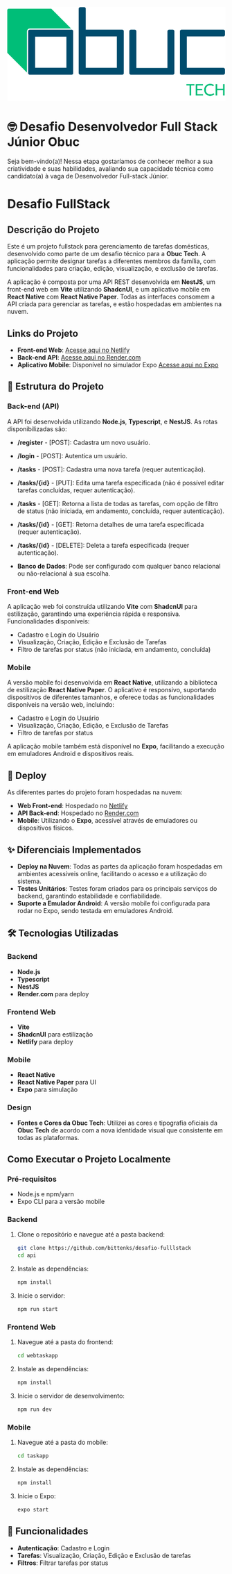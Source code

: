![Logotipo OBUC Tech](./logo_tech.png)

# 🤓 Desafio Desenvolvedor Full Stack Júnior Obuc
Seja bem-vindo(a)! Nessa etapa gostaríamos de conhecer melhor a sua criatividade e suas habilidades, avaliando  sua capacidade técnica como candidato(a) à vaga de Desenvolvedor Full-stack Júnior.

# Desafio FullStack

##  Descrição do Projeto

Este é um projeto fullstack para gerenciamento de tarefas domésticas, desenvolvido como parte de um desafio técnico para a **Obuc Tech**. A aplicação permite designar tarefas a diferentes membros da família, com funcionalidades para criação, edição, visualização, e exclusão de tarefas.

A aplicação é composta por uma API REST desenvolvida em **NestJS**, um front-end web em **Vite** utilizando **ShadcnUI**, e um aplicativo mobile em **React Native** com **React Native Paper**. Todas as interfaces consomem a API criada para gerenciar as tarefas, e estão hospedadas em ambientes na nuvem.

##  Links do Projeto

- **Front-end Web**: [Acesse aqui no Netlify](https://desafiofullstackbittencourt.netlify.app/)
- **Back-end API**: [Acesse aqui no Render.com](https://dashboard.render.com/web/srv-cs0oi2btq21c73ehbg4g)
- **Aplicativo Mobile**: Disponível no simulador Expo [Acesse aqui no Expo](#)

## 📂 Estrutura do Projeto

### Back-end (API)

A API foi desenvolvida utilizando **Node.js**, **Typescript**, e **NestJS**. As rotas disponibilizadas são:

- **/register** - [POST]: Cadastra um novo usuário.
- **/login** - [POST]: Autentica um usuário.
- **/tasks** - [POST]: Cadastra uma nova tarefa (requer autenticação).
- **/tasks/{id}** - [PUT]: Edita uma tarefa especificada (não é possível editar tarefas concluídas, requer autenticação).
- **/tasks** - [GET]: Retorna a lista de todas as tarefas, com opção de filtro de status (não iniciada, em andamento, concluída, requer autenticação).
- **/tasks/{id}** - [GET]: Retorna detalhes de uma tarefa especificada (requer autenticação).
- **/tasks/{id}** - [DELETE]: Deleta a tarefa especificada (requer autenticação).

- **Banco de Dados**: Pode ser configurado com qualquer banco relacional ou não-relacional à sua escolha.


### Front-end Web

A aplicação web foi construída utilizando **Vite** com **ShadcnUI** para estilização, garantindo uma experiência rápida e responsiva. Funcionalidades disponíveis:

- Cadastro e Login do Usuário
- Visualização, Criação, Edição e Exclusão de Tarefas
- Filtro de tarefas por status (não iniciada, em andamento, concluída)

### Mobile

A versão mobile foi desenvolvida em **React Native**, utilizando a biblioteca de estilização **React Native Paper**. O aplicativo é responsivo, suportando dispositivos de diferentes tamanhos, e oferece todas as funcionalidades disponíveis na versão web, incluindo:

- Cadastro e Login do Usuário
- Visualização, Criação, Edição, e Exclusão de Tarefas
- Filtro de tarefas por status

A aplicação mobile também está disponível no **Expo**, facilitando a execução em emuladores Android e dispositivos reais.

## 🚀 Deploy

As diferentes partes do projeto foram hospedadas na nuvem:

- **Web Front-end**: Hospedado no [Netlify](https://app.netlify.com)
- **API Back-end**: Hospedado no [Render.com](https://render.com/)
- **Mobile**: Utilizando o **Expo**, acessível através de emuladores ou dispositivos físicos.

## ✨ Diferenciais Implementados

- **Deploy na Nuvem**: Todas as partes da aplicação foram hospedadas em ambientes acessíveis online, facilitando o acesso e a utilização do sistema.
- **Testes Unitários**: Testes foram criados para os principais serviços do backend, garantindo estabilidade e confiabilidade.
- **Suporte a Emulador Android**: A versão mobile foi configurada para rodar no Expo, sendo testada em emuladores Android.

## 🛠️ Tecnologias Utilizadas

### Backend
- **Node.js**
- **Typescript**
- **NestJS**
- **Render.com** para deploy

### Frontend Web
- **Vite**
- **ShadcnUI** para estilização
- **Netlify** para deploy

### Mobile
- **React Native**
- **React Native Paper** para UI
- **Expo** para simulação

### Design
- **Fontes e Cores da Obuc Tech**: Utilizei  as cores e tipografia oficiais da **Obuc Tech** de acordo com a nova identidade visual que consistente em todas as plataformas.

## Como Executar o Projeto Localmente

### Pré-requisitos

- Node.js e npm/yarn
- Expo CLI para a versão mobile

### Backend

1. Clone o repositório e navegue até a pasta backend:
    ```sh
    git clone https://github.com/bittenks/desafio-fulllstack
    cd api
    ```
2. Instale as dependências:
    ```sh
    npm install
    ```

3. Inicie o servidor:
    ```sh
    npm run start
    ```

### Frontend Web

1. Navegue até a pasta do frontend:
    ```sh
    cd webtaskapp
    ```
2. Instale as dependências:
    ```sh
    npm install
    ```
3. Inicie o servidor de desenvolvimento:
    ```sh
    npm run dev
    ```

### Mobile

1. Navegue até a pasta do mobile:
    ```sh
    cd taskapp
    ```
2. Instale as dependências:
    ```sh
    npm install
    ```
3. Inicie o Expo:
    ```sh
    expo start
    ```

## 📱 Funcionalidades

- **Autenticação**: Cadastro e Login
- **Tarefas**: Visualização, Criação, Edição e Exclusão de tarefas
- **Filtros**: Filtrar tarefas por status
